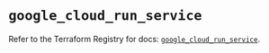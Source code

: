 # `google_cloud_run_service`

Refer to the Terraform Registry for docs: [`google_cloud_run_service`](https://registry.terraform.io/providers/hashicorp/google/6.8.0/docs/resources/cloud_run_service).
